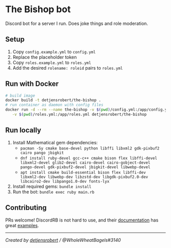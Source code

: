 # The Bishop bot

Discord bot for a server I run. Does joke things and role moderation.

## Setup

1. Copy `config.example.yml` to `config.yml`
2. Replace the placeholder token
3. Copy `roles.example.yml` to `roles.yml`
4. Add the desired `rolename: roleid` pairs to `roles.yml`

## Run with Docker

```sh
# build image
docker build -t detjensrobert/the-bishop .
# run container as daemon with config files
docker run -d --rm --name the-bishop -v $(pwd)/config.yml:/app/config.yml \
   -v $(pwd)/roles.yml:/app/roles.yml detjensrobert/the-bishop
```

## Run locally

1. Install Mathematical gem dependencies:
   - `pacman -Sy cmake base-devel python libffi libxml2 gdk-pixbuf2 cairo pango jbigkit`
   - `dnf install ruby-devel gcc-c++ cmake bison flex libffi-devel libxml2-devel glib2-devel cairo-devel cairo-gobject-devel pango-devel gdk-pixbuf2-devel jbigkit-devel libwebp-devel`
   - `apt install cmake build-essential bison flex libffi-dev libxml2-dev libwebp-dev libzstd-dev libgdk-pixbuf2.0-dev libcairo2-dev libpango1.0-dev fonts-lyx`
2. Install required gems: `bundle install`
3. Run the bot: `bundle exec ruby main.rb`

## Contributing

PRs welcome! DiscordRB is not hard to use, and their [documentation](https://drb.shardlab.dev) has great [examples](https://github.com/shardlab/discordrb/tree/main/examples).

-----

*Created by [detjensrobert](https://github.com/detjensrobert) / @WholeWheatBagels#3140*
